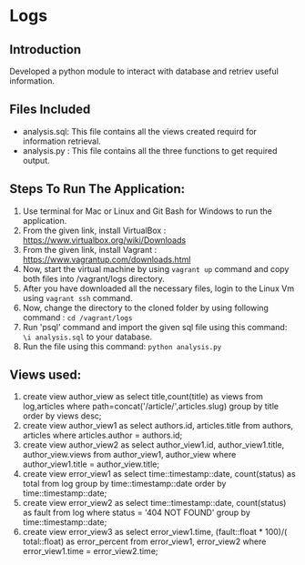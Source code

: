 # Logs

## Introduction
Developed a python module to interact with database and retriev useful information.

## Files Included
* analysis.sql: This file contains all the views created requird for information retrieval.
* analysis.py : This file contains all the three functions to get required output.

## Steps To Run The Application:
1. Use terminal for Mac or Linux and Git Bash for Windows to run the application.
2. From the given link, install VirtualBox : https://www.virtualbox.org/wiki/Downloads
3.  From the given link, install Vagrant : https://www.vagrantup.com/downloads.html
4. Now, start the virtual machine by using `vagrant up` command and copy both files into /vagrant/logs directory.
5. After you have downloaded all the necessary files, login to the Linux Vm using `vagrant ssh` command.
6. Now, change the directory to the cloned folder by using following command : `cd /vagrant/logs`
7. Run 'psql' command and import the given sql file using this command: `\i analysis.sql` to your database.
8. Run the file using this command: `python analysis.py`


## Views used:
1) create view author_view as select title,count(title) as views from log,articles where path=concat('/article/',articles.slug) group by title order by views desc;
2) create view author_view1 as select authors.id, articles.title from authors, articles where articles.author = authors.id;
3) create view author_view2 as select author_view1.id, author_view1.title, author_view.views from author_view1, author_view where author_view1.title = author_view.title;
4) create view error_view1 as select time::timestamp::date, count(status) as total from log group by time::timestamp::date order by time::timestamp::date;
5) create view error_view2 as select time::timestamp::date, count(status) as fault from log where status = '404 NOT FOUND' group by time::timestamp::date;
6) create view error_view3 as select error_view1.time, (fault::float * 100)/( total::float) as error_percent from error_view1, error_view2 where error_view1.time = error_view2.time;
